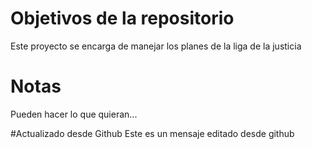 # Objetivos de la repositorio

Este proyecto se encarga de manejar los planes de la liga de la justicia


# Notas
Pueden hacer lo que quieran...

#Actualizado desde Github
Este es un mensaje editado desde github
